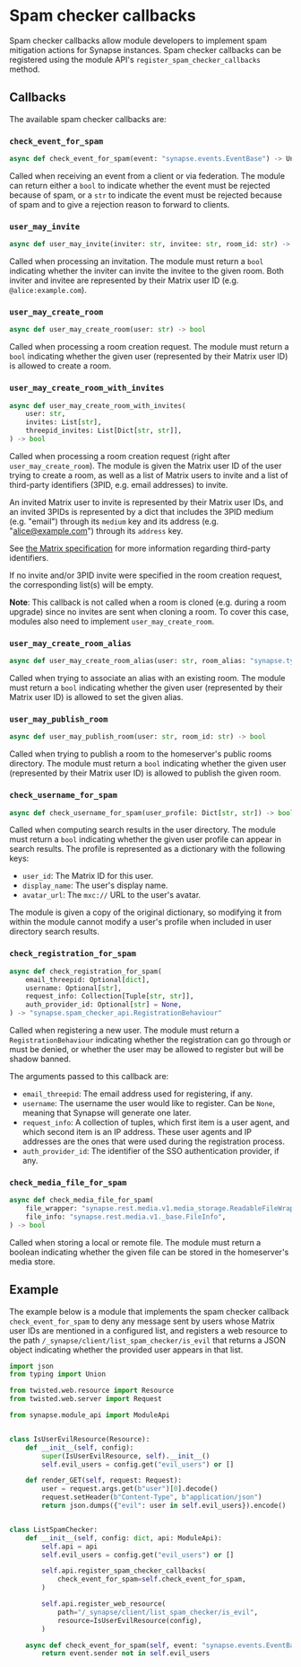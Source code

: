 # Spam checker callbacks

Spam checker callbacks allow module developers to implement spam mitigation actions for
Synapse instances. Spam checker callbacks can be registered using the module API's
`register_spam_checker_callbacks` method.

## Callbacks

The available spam checker callbacks are:

### `check_event_for_spam`

```python
async def check_event_for_spam(event: "synapse.events.EventBase") -> Union[bool, str]
```

Called when receiving an event from a client or via federation. The module can return
either a `bool` to indicate whether the event must be rejected because of spam, or a `str`
to indicate the event must be rejected because of spam and to give a rejection reason to
forward to clients.

### `user_may_invite`

```python
async def user_may_invite(inviter: str, invitee: str, room_id: str) -> bool
```

Called when processing an invitation. The module must return a `bool` indicating whether
the inviter can invite the invitee to the given room. Both inviter and invitee are
represented by their Matrix user ID (e.g. `@alice:example.com`).

### `user_may_create_room`

```python
async def user_may_create_room(user: str) -> bool
```

Called when processing a room creation request. The module must return a `bool` indicating
whether the given user (represented by their Matrix user ID) is allowed to create a room.

### `user_may_create_room_with_invites`

```python
async def user_may_create_room_with_invites(
    user: str,
    invites: List[str],
    threepid_invites: List[Dict[str, str]],
) -> bool
```

Called when processing a room creation request (right after `user_may_create_room`).
The module is given the Matrix user ID of the user trying to create a room, as well as a
list of Matrix users to invite and a list of third-party identifiers (3PID, e.g. email
addresses) to invite.

An invited Matrix user to invite is represented by their Matrix user IDs, and an invited
3PIDs is represented by a dict that includes the 3PID medium (e.g. "email") through its
`medium` key and its address (e.g. "alice@example.com") through its `address` key.

See [the Matrix specification](https://matrix.org/docs/spec/appendices#pid-types) for more
information regarding third-party identifiers.

If no invite and/or 3PID invite were specified in the room creation request, the
corresponding list(s) will be empty.

**Note**: This callback is not called when a room is cloned (e.g. during a room upgrade)
since no invites are sent when cloning a room. To cover this case, modules also need to
implement `user_may_create_room`.

### `user_may_create_room_alias`

```python
async def user_may_create_room_alias(user: str, room_alias: "synapse.types.RoomAlias") -> bool
```

Called when trying to associate an alias with an existing room. The module must return a
`bool` indicating whether the given user (represented by their Matrix user ID) is allowed
to set the given alias.

### `user_may_publish_room`

```python
async def user_may_publish_room(user: str, room_id: str) -> bool
```

Called when trying to publish a room to the homeserver's public rooms directory. The
module must return a `bool` indicating whether the given user (represented by their
Matrix user ID) is allowed to publish the given room.

### `check_username_for_spam`

```python
async def check_username_for_spam(user_profile: Dict[str, str]) -> bool
```

Called when computing search results in the user directory. The module must return a
`bool` indicating whether the given user profile can appear in search results. The profile
is represented as a dictionary with the following keys:

* `user_id`: The Matrix ID for this user.
* `display_name`: The user's display name.
* `avatar_url`: The `mxc://` URL to the user's avatar.

The module is given a copy of the original dictionary, so modifying it from within the
module cannot modify a user's profile when included in user directory search results.

### `check_registration_for_spam`

```python
async def check_registration_for_spam(
    email_threepid: Optional[dict],
    username: Optional[str],
    request_info: Collection[Tuple[str, str]],
    auth_provider_id: Optional[str] = None,
) -> "synapse.spam_checker_api.RegistrationBehaviour"
```

Called when registering a new user. The module must return a `RegistrationBehaviour`
indicating whether the registration can go through or must be denied, or whether the user
may be allowed to register but will be shadow banned.

The arguments passed to this callback are:

* `email_threepid`: The email address used for registering, if any.
* `username`: The username the user would like to register. Can be `None`, meaning that
  Synapse will generate one later.
* `request_info`: A collection of tuples, which first item is a user agent, and which
  second item is an IP address. These user agents and IP addresses are the ones that were
  used during the registration process.
* `auth_provider_id`: The identifier of the SSO authentication provider, if any.

### `check_media_file_for_spam`

```python
async def check_media_file_for_spam(
    file_wrapper: "synapse.rest.media.v1.media_storage.ReadableFileWrapper",
    file_info: "synapse.rest.media.v1._base.FileInfo",
) -> bool
```

Called when storing a local or remote file. The module must return a boolean indicating
whether the given file can be stored in the homeserver's media store.

## Example

The example below is a module that implements the spam checker callback
`check_event_for_spam` to deny any message sent by users whose Matrix user IDs are
mentioned in a configured list, and registers a web resource to the path
`/_synapse/client/list_spam_checker/is_evil` that returns a JSON object indicating
whether the provided user appears in that list.

```python
import json
from typing import Union

from twisted.web.resource import Resource
from twisted.web.server import Request

from synapse.module_api import ModuleApi


class IsUserEvilResource(Resource):
    def __init__(self, config):
        super(IsUserEvilResource, self).__init__()
        self.evil_users = config.get("evil_users") or []

    def render_GET(self, request: Request):
        user = request.args.get(b"user")[0].decode()
        request.setHeader(b"Content-Type", b"application/json")
        return json.dumps({"evil": user in self.evil_users}).encode()


class ListSpamChecker:
    def __init__(self, config: dict, api: ModuleApi):
        self.api = api
        self.evil_users = config.get("evil_users") or []

        self.api.register_spam_checker_callbacks(
            check_event_for_spam=self.check_event_for_spam,
        )

        self.api.register_web_resource(
            path="/_synapse/client/list_spam_checker/is_evil",
            resource=IsUserEvilResource(config),
        )

    async def check_event_for_spam(self, event: "synapse.events.EventBase") -> Union[bool, str]:
        return event.sender not in self.evil_users
```
